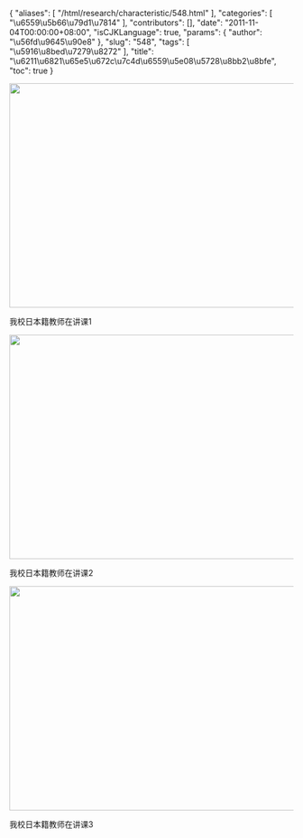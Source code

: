 {
    "aliases": [
        "/html/research/characteristic/548.html"
    ],
    "categories": [
        "\u6559\u5b66\u79d1\u7814"
    ],
    "contributors": [],
    "date": "2011-11-04T00:00:00+08:00",
    "isCJKLanguage": true,
    "params": {
        "author": "\u56fd\u9645\u90e8"
    },
    "slug": "548",
    "tags": [
        "\u5916\u8bed\u7279\u8272"
    ],
    "title": "\u6211\u6821\u65e5\u672c\u7c4d\u6559\u5e08\u5728\u8bb2\u8bfe",
    "toc": true
}

<img
    src="https://cdn.tfls.online/mirror/full/e6f2af9a7922f7be82bb175c141d87122e9210ca.jpg"
    style="display:block;margin-left:auto;margin-right:auto;"
    decoding="async"
    fetchpriority="auto"
    loading="lazy"
    height="397"
    width="600"
/>

我校日本籍教师在讲课1


<img
    src="https://cdn.tfls.online/mirror/full/e2ffc6cbe6423ada3ba5bfb8aba4bddac474eec1.jpg"
    style="display:block;margin-left:auto;margin-right:auto;"
    decoding="async"
    fetchpriority="auto"
    loading="lazy"
    height="397"
    width="600"
/>

我校日本籍教师在讲课2


<img
    src="https://cdn.tfls.online/mirror/full/87b1431effd11987a81feb0ee7f93eca8cf00beb.jpg"
    style="display:block;margin-left:auto;margin-right:auto;"
    decoding="async"
    fetchpriority="auto"
    loading="lazy"
    height="397"
    width="600"
/>

我校日本籍教师在讲课3

